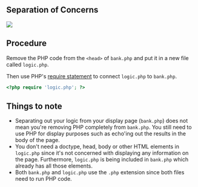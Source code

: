 ## Separation of Concerns

<img src='http://thewc.co.s3.amazonaws.com/challenges/php-separation-of-concerns.jpg'>

## Procedure

Remove the PHP code from the `<head>` of `bank.php` and put it in a new file called `logic.php`.

Then use PHP's [require statement](http://us3.php.net/require) to connect `logic.php` to `bank.php`.

~~~php
<?php require 'logic.php'; ?>
~~~

## Things to note

* Separating out your logic from your display page (`bank.php`) does not mean you're removing PHP completely from `bank.php`. You still need to use PHP for display purposes such as echo'ing out the results in the body of the page.
* You don't need a doctype, head, body or other HTML elements in `logic.php` since it's not concerned with displaying any information on the page. Furthermore, `logic.php` is being included in `bank.php` which already has all those elements.
* Both `bank.php` and `logic.php` use the `.php` extension since both files need to run PHP code.
